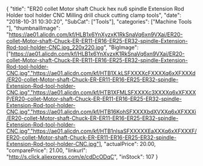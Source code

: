 {
	"title": "ER20 collet Motor shaft  Chuck  hex nu6 spindle Extension Rod Holder tool holder CNC Milling drill chuck cutting clamp tools",
	"date": "2018-10-31 10:30:20",
	"SubCat": ["Tools"],
	"categories": ["Machine Tools "],
	"thumbnailImage": "https://ae01.alicdn.com/kf/HLB1x6YnXyzxK1RkSnaVq6xn9VXai/ER20-collet-Motor-shaft-Chuck-ER-ER11-ER16-ER25-ER32-spindle-Extension-Rod-tool-holder-CNC.jpg_220x220.jpg",
	"BigImage": ["https://ae01.alicdn.com/kf/HLB1x6YnXyzxK1RkSnaVq6xn9VXai/ER20-collet-Motor-shaft-Chuck-ER-ER11-ER16-ER25-ER32-spindle-Extension-Rod-tool-holder-CNC.jpg","https://ae01.alicdn.com/kf/HTB1X.kLSFXXXXcFXXXXq6xXFXXXd/ER20-collet-Motor-shaft-Chuck-ER-ER11-ER16-ER25-ER32-spindle-Extension-Rod-tool-holder-CNC.jpg","https://ae01.alicdn.com/kf/HTB1XFMLSFXXXXc3XXXXq6xXFXXXP/ER20-collet-Motor-shaft-Chuck-ER-ER11-ER16-ER25-ER32-spindle-Extension-Rod-tool-holder-CNC.jpg","https://ae01.alicdn.com/kf/HTB16KohSFXXXXbdXVXXq6xXFXXXi/ER20-collet-Motor-shaft-Chuck-ER-ER11-ER16-ER25-ER32-spindle-Extension-Rod-tool-holder-CNC.jpg","https://ae01.alicdn.com/kf/HTB1nlsaSFXXXXXEaXXXq6xXFXXXF/ER20-collet-Motor-shaft-Chuck-ER-ER11-ER16-ER25-ER32-spindle-Extension-Rod-tool-holder-CNC.jpg"],
	"actualPrice": 20.00,
	"comparePrice": 21.00,
	"linkurl": "http://s.click.aliexpress.com/e/cdDcODqC",
	"inStock": 107
}
